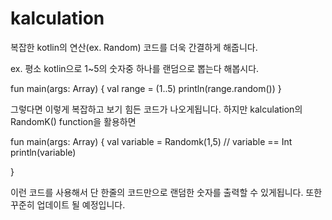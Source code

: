 # kalculation
복잡한 kotlin의 연산(ex. Random) 코드를 더욱 간결하게 해줍니다.

ex. 평소 kotlin으로 1~5의 숫자중 하나를 랜덤으로 뽑는다 해봅시다.

fun main(args: Array<String>) {
    val range = (1..5)
    println(range.random())
}

그렇다면 이렇게 복잡하고 보기 힘든 코드가 나오게됩니다.
하지만 kalculation의 RandomK() function을 활용하면

fun main(args: Array<String>) {
    val variable = Randomk(1,5) // variable == Int
    println(variable)
    
}

이런 코드를 사용해서 단 한줄의 코드만으로 랜덤한 숫자를 출력할 수 있게됩니다.
또한 꾸준히 업데이트 될 예정입니다.

